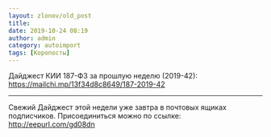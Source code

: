 ```yaml
---
layout: zlonov/old_post
title: 
date: 2019-10-24 08:19
author: admin
category: autoimport
tags: [Коропосты]
---
```


Дайджест КИИ 187-ФЗ за прошлую неделю (2019-42): <a href="https://mailchi.mp/13f34d8c8649/187-2019-42">https://mailchi.mp/13f34d8c8649/187-2019-42</a>




---




Свежий Дайджест этой недели уже завтра в почтовых ящиках подписчиков. Присоединиться можно по ссылке: http://eepurl.com/gd08dn

